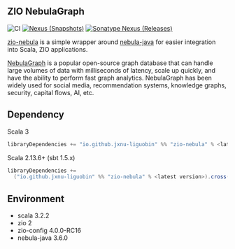 ZIO NebulaGraph
---

![CI][Badge-CI] [![Nexus (Snapshots)][Badge-Snapshots]][Link-Snapshots] [![Sonatype Nexus (Releases)][Badge-Release]][Link-Release]


[Badge-CI]: https://github.com/hjfruit/zio-nebula/actions/workflows/scala.yml/badge.svg
[Badge-Snapshots]: https://img.shields.io/nexus/s/io.github.jxnu-liguobin/zio-nebula_3?server=https%3A%2F%2Foss.sonatype.org
[Link-Snapshots]: https://oss.sonatype.org/content/repositories/snapshots/io/github/jxnu-liguobin/zio-nebula_3/
[Link-Release]: https://oss.sonatype.org/content/repositories/public/io/github/jxnu-liguobin/zio-nebula_3/
[Badge-Release]: https://img.shields.io/nexus/r/io.github.jxnu-liguobin/zio-nebula_3?server=https%3A%2F%2Foss.sonatype.org

[zio-nebula](https://github.com/hjfruit/zio-nebula) is a simple wrapper around [nebula-java](https://github.com/vesoft-inc/nebula-java/) for easier integration into Scala, ZIO applications.

[NebulaGraph](https://github.com/vesoft-inc/nebula) is a popular open-source graph database that can handle large volumes of data with milliseconds of latency, scale up quickly, and have the ability to perform fast graph analytics. NebulaGraph has been widely used for social media, recommendation systems, knowledge graphs, security, capital flows, AI, etc.

## Dependency

Scala 3
```scala
libraryDependencies += "io.github.jxnu-liguobin" %% "zio-nebula" % <latest version>
```

Scala 2.13.6+ (sbt 1.5.x)
```scala
libraryDependencies += 
  ("io.github.jxnu-liguobin" %% "zio-nebula" % <latest version>).cross(CrossVersion.for2_13Use3)
```

## Environment

- scala 3.2.2
- zio 2
- zio-config 4.0.0-RC16
- nebula-java 3.6.0